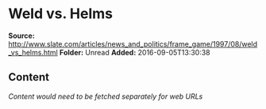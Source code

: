 # Weld vs. Helms

**Source:** http://www.slate.com/articles/news_and_politics/frame_game/1997/08/weld_vs_helms.html
**Folder:** Unread
**Added:** 2016-09-05T13:30:38




## Content
*Content would need to be fetched separately for web URLs*
